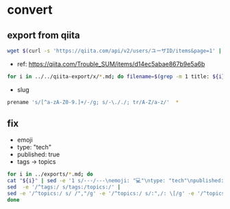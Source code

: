 # convert

## export from qiita

```bash
wget $(curl -s 'https://qiita.com/api/v2/users/ユーザID/items&page=1' | jq -r '[.[].url+".md"]|join(" ")')
```

- ref: https://qiita.com/Trouble_SUM/items/d14ec5abae867b9e5a6b

```bash
for i in ../../qiita-export/x/*.md; do filename=$(grep -m 1 title: ${i} | cut -f2 -d ' '); cp ${i} ${filename}.md ;done
```

- slug

``` bash
prename 's/[^a-zA-Z0-9.]+/-/g; s/-\././; tr/A-Z/a-z/'  *
```

## fix

- emoji
- type: "tech"
- published: true
- tags -> topics

```bash
for i in ../exports/*.md; do 
cat "${i}" | sed -e '1 s/---/---\nemoji: "💻"\ntype: "tech"\npublished: true/' | 
sed  -e '/^tags:/ s/tags:/topics:/' | 
sed -e '/^topics:/ s/ /","/g' -e '/^topics:/ s/:",/: \[/g' -e '/^topics:/ s/$/"]/' > "$(basename "${i}")"
done
```
